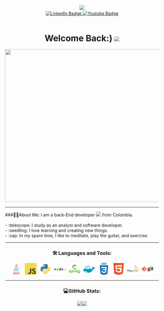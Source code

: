 <div align="center">
  <div id="header">
    <img src="https://media0.giphy.com/media/v1.Y2lkPTc5MGI3NjExMTg1YjAwNjRkNjAxMDhiMmYxZmI5MjhhZDI3ZjcyMzMzOGNhNGY3YSZlcD12MV9pbnRlcm5hbF9naWZzX2dpZklkJmN0PWc/2IudUHdI075HL02Pkk/giphy.gif" width="100"/>
  </div>

  <div id="badges">
    <a href="https://www.linkedin.com/in/david-guerra-9a4336268/">
      <img src="https://img.shields.io/badge/LinkedIn-blue?style=for-the-badge&logo=linkedin&logoColor=white" alt="LinkedIn Badge"/>
    </a>
    <a href="https://youtube.com/@To_Do_">
      <img src="https://img.shields.io/badge/YouTube-red?style=for-the-badge&logo=youtube&logoColor=white" alt="Youtube Badge"/>
    </a>
  </div>

  <div>
    <img src="https://komarev.com/ghpvc/?username=Apolo-X1&style=flat-square&color=blue" alt="">
  </div>

  <h1>
    Welcome Back:)
    <img src="https://media.giphy.com/media/hvRJCLFzcasrR4ia7z/giphy.gif" width="30px"/>
  </h1>

  <div>
    <img src="https://media0.giphy.com/media/v1.Y2lkPTc5MGI3NjExNmIzOWUyNTgxZDgxNGJhZGZmYjMyZjhmMWQxM2Q1YWEwYTUxOGI3YyZlcD12MV9pbnRlcm5hbF9naWZzX2dpZklkJmN0PWc/xUOwGcu6wd0cXBj5n2/giphy.gif" width="600" height="500"/>
  </div>

  ---

  <div align="left">
    ###👨‍💻About Me:
    I am a back-End developer <img src="https://media.giphy.com/media/WUlplcMpOCEmTGBtBW/giphy.gif" width="20"> from Colombia.<br><br>
    - :telescope: I study as an analyst and software developer.<br>
    - :seedling: I love learning and creating new things.<br>
    - :zap: In my spare time, I like to meditate, play the guitar, and exercise.
  </div>

  ---

  ### :hammer_and_wrench: Languages and Tools:
  
  <div>
    <img src="https://github.com/devicons/devicon/blob/master/icons/java/java-original-wordmark.svg" title="Java" alt="Java" width="40" height="40"/>&nbsp;
    <img src="https://github.com/devicons/devicon/blob/master/icons/javascript/javascript-original.svg" title="JavaScript" alt="JavaScript" width="40" height="40"/>&nbsp;
    <img src="https://raw.githubusercontent.com/devicons/devicon/1119b9f84c0290e0f0b38982099a2bd027a48bf1/icons/python/python-original.svg" title="Python" alt="Python" width="40" height="40"/>&nbsp;
    <img src="https://github.com/devicons/devicon/blob/master/icons/nodejs/nodejs-original-wordmark.svg" title="NodeJS" alt="NodeJS" width="40" height="40"/>&nbsp;
    <img src="https://github.com/devicons/devicon/blob/master/icons/spring/spring-original-wordmark.svg" title="Spring" alt="Spring" width="40" height="40"/>&nbsp;      
    <img src="https://raw.githubusercontent.com/devicons/devicon/1119b9f84c0290e0f0b38982099a2bd027a48bf1/icons/docker/docker-plain.svg" title="Docker" alt="Docker" width="40" height="40"/>&nbsp;
    <img src="https://github.com/devicons/devicon/blob/master/icons/css3/css3-plain-wordmark.svg" title="CSS3" alt="CSS" width="40" height="40"/>&nbsp;
    <img src="https://github.com/devicons/devicon/blob/master/icons/html5/html5-original.svg" title="HTML5" alt="HTML" width="40" height="40"/>&nbsp;     
    <img src="https://github.com/devicons/devicon/blob/master/icons/mysql/mysql-original-wordmark.svg" title="MySQL" alt="MySQL" width="40" height="40"/>&nbsp;
    <img src="https://github.com/devicons/devicon/blob/master/icons/git/git-original-wordmark.svg" title="Git" alt="Git" width="40" height="40"/>
  </div>

  ---

  ### 💻GitHub Stats:
  ![](https://github-readme-stats.vercel.app/api?username=Apolo-X1&theme=radical&hide_border=false&include_all_commits=false&count_private=false)![](https://github-readme-streak-stats.herokuapp.com/?user=Apolo-X1&theme=radical&hide_border=false)
</div>
